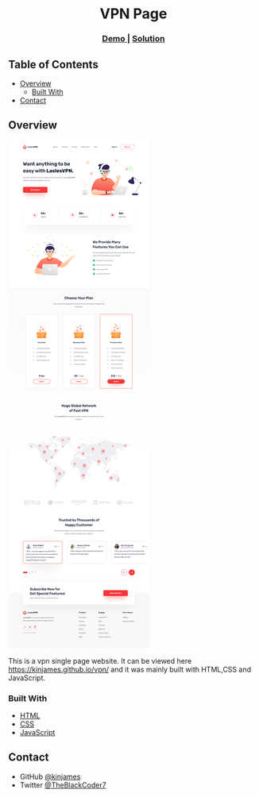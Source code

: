 <!-- Please update value in the {}  -->

<h1 align="center">VPN Page</h1>



<div align="center">
  <h3>
    <a href="https://kinjames.github.io/vpn/">
      Demo
    </a>
    <span> | </span>
    <a href="https://github.com/kinjames/vpn">
      Solution
    </a>
  </h3>
</div>

<!-- TABLE OF CONTENTS -->

## Table of Contents

- [Overview](#overview)
  - [Built With](#built-with)
- [Contact](#contact)
<!-- - [Acknowledgements](#acknowledgements) -->

<!-- OVERVIEW -->

## Overview

![screenshot](shot.png)

This is a vpn single page website. It can be viewed here https://kinjames.github.io/vpn/ and it was mainly built with HTML,CSS and JavaScript.



### Built With

<!-- This section should list any major frameworks that you built your project using. Here are a few examples.-->

- [HTML](https://html.com/)
- [CSS](https://www.w3schools.com/css/)
- [JavaScript](https://www.w3schools.com/js/)



## Contact

<!-- - Website [your-website.com](https://{your-web-site-link}) -->
- GitHub [@kinjames](https://github.com/kinjames)
- Twitter [@TheBlackCoder7](https://twitter.com/TheBlackCoder7)
